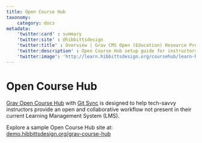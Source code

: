 ```yaml
---
title: Open Course Hub
taxonomy:
    category: docs
metadata:
    'twitter:card' : summary
    'twitter:site' : @hibbittsdesign
    'twitter:title' : Overview | Grav CMS Open (Education) Resource Projects
    'twitter:description' : Open Course Hub setup guide for instructors to 'flip' their LMS with the CMS Grav.
    'twitter:image': 'http://learn.hibbittsdesign.org/coursehub/learn-hibbittsdesign.png'
---
```


# Open Course Hub

[Grav Open Course Hub](https://github.com/hibbitts-design/grav-skeleton-course-hub) with [Git Sync](https://github.com/trilbymedia/grav-plugin-git-sync) is designed to help tech-savvy instructors provide an open and collaborative workflow not present in their current Learning Management System (LMS).

Explore a sample Open Course Hub site at: <br> [demo.hibbittsdesign.org/grav-course-hub](http://demo.hibbittsdesign.org/grav-course-hub-bootstrap/)

